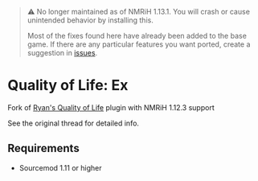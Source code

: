> ⚠️ No longer maintained as of NMRiH 1.13.1. You will crash or cause unintended behavior by installing this.
>
> Most of the fixes found here have already been added to the base game. If there are any particular features you want ported, create a suggestion in [issues](https://github.com/dysphie/nmrih-qol-ex/issues).

# Quality of Life: Ex

Fork of [Ryan's Quality of Life](https://forums.alliedmods.net/showthread.php?p=2573434) plugin with NMRiH 1.12.3 support

See the original thread for detailed info.

## Requirements
- Sourcemod 1.11 or higher
